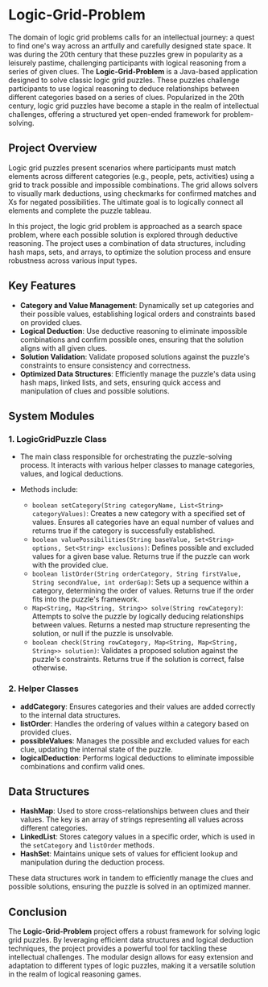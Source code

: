 # Logic-Grid-Problem
The domain of logic grid problems calls for an intellectual journey: a quest to find one's way  across an artfully and carefully designed state space. It was during the 20th century that these  puzzles grew in popularity as a leisurely pastime, challenging participants with logical  reasoning from a series of given clues.
The **Logic-Grid-Problem** is a Java-based application designed to solve classic logic grid puzzles. These puzzles challenge participants to use logical reasoning to deduce relationships between different categories based on a series of clues. Popularized in the 20th century, logic grid puzzles have become a staple in the realm of intellectual challenges, offering a structured yet open-ended framework for problem-solving.

## Project Overview

Logic grid puzzles present scenarios where participants must match elements across different categories (e.g., people, pets, activities) using a grid to track possible and impossible combinations. The grid allows solvers to visually mark deductions, using checkmarks for confirmed matches and Xs for negated possibilities. The ultimate goal is to logically connect all elements and complete the puzzle tableau.

In this project, the logic grid problem is approached as a search space problem, where each possible solution is explored through deductive reasoning. The project uses a combination of data structures, including hash maps, sets, and arrays, to optimize the solution process and ensure robustness across various input types.

## Key Features

- **Category and Value Management**: Dynamically set up categories and their possible values, establishing logical orders and constraints based on provided clues.
- **Logical Deduction**: Use deductive reasoning to eliminate impossible combinations and confirm possible ones, ensuring that the solution aligns with all given clues.
- **Solution Validation**: Validate proposed solutions against the puzzle's constraints to ensure consistency and correctness.
- **Optimized Data Structures**: Efficiently manage the puzzle's data using hash maps, linked lists, and sets, ensuring quick access and manipulation of clues and possible solutions.

## System Modules

### 1. **LogicGridPuzzle Class**
- The main class responsible for orchestrating the puzzle-solving process. It interacts with various helper classes to manage categories, values, and logical deductions.

- Methods include:
    - `boolean setCategory(String categoryName, List<String> categoryValues)`: Creates a new category with a specified set of values. Ensures all categories have an equal number of values and returns true if the category is successfully established.
    - `boolean valuePossibilities(String baseValue, Set<String> options, Set<String> exclusions)`: Defines possible and excluded values for a given base value. Returns true if the puzzle can work with the provided clue.
    - `boolean listOrder(String orderCategory, String firstValue, String secondValue, int orderGap)`: Sets up a sequence within a category, determining the order of values. Returns true if the order fits into the puzzle's framework.
    - `Map<String, Map<String, String>> solve(String rowCategory)`: Attempts to solve the puzzle by logically deducing relationships between values. Returns a nested map structure representing the solution, or null if the puzzle is unsolvable.
    - `boolean check(String rowCategory, Map<String, Map<String, String>> solution)`: Validates a proposed solution against the puzzle's constraints. Returns true if the solution is correct, false otherwise.

### 2. **Helper Classes**
- **addCategory**: Ensures categories and their values are added correctly to the internal data structures.
- **listOrder**: Handles the ordering of values within a category based on provided clues.
- **possibleValues**: Manages the possible and excluded values for each clue, updating the internal state of the puzzle.
- **logicalDeduction**: Performs logical deductions to eliminate impossible combinations and confirm valid ones.

## Data Structures

- **HashMap**: Used to store cross-relationships between clues and their values. The key is an array of strings representing all values across different categories.
- **LinkedList**: Stores category values in a specific order, which is used in the `setCategory` and `listOrder` methods.
- **HashSet**: Maintains unique sets of values for efficient lookup and manipulation during the deduction process.

These data structures work in tandem to efficiently manage the clues and possible solutions, ensuring the puzzle is solved in an optimized manner.

## Conclusion

The **Logic-Grid-Problem** project offers a robust framework for solving logic grid puzzles. By leveraging efficient data structures and logical deduction techniques, the project provides a powerful tool for tackling these intellectual challenges. The modular design allows for easy extension and adaptation to different types of logic puzzles, making it a versatile solution in the realm of logical reasoning games.